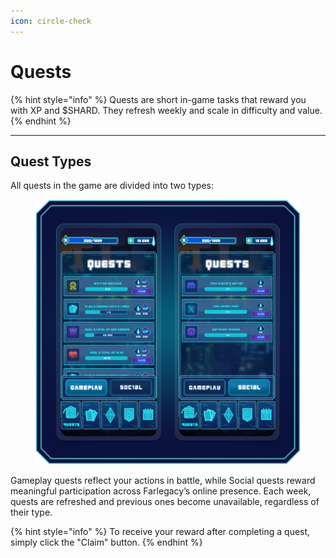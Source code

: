 ```yaml
---
icon: circle-check
---
```


# Quests

{% hint style="info" %}
Quests are short in-game tasks that reward you with XP and $SHARD. They refresh weekly and scale in difficulty and value.
{% endhint %}

***

## Quest Types

All quests in the game are divided into two types:

<figure><img src="../.gitbook/assets/Quests.png" alt=""><figcaption></figcaption></figure>

Gameplay quests reflect your actions in battle, while Social quests reward meaningful participation across Farlegacy’s online presence. Each week, quests are refreshed and previous ones become unavailable, regardless of their type.&#x20;

{% hint style="info" %}
To receive your reward after completing a quest, simply click the "Claim" button.
{% endhint %}
